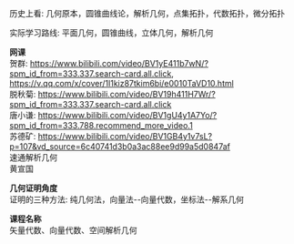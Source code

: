 历史上看: 几何原本，圆锥曲线论，解析几何，点集拓扑，代数拓扑，微分拓扑  
  
实际学习路线: 平面几何，圆锥曲线，立体几何，解析几何  
  
**网课**  
贺群: https://www.bilibili.com/video/BV1yE411b7wN/?spm_id_from=333.337.search-card.all.click, https://v.qq.com/x/cover/1l1kiz87tkim6bi/e0010TaVD10.html  
脱秋菊: https://www.bilibili.com/video/BV19h411H7Wr/?spm_id_from=333.337.search-card.all.click  
唐小谦: https://www.bilibili.com/video/BV1gU4y1A7Yo/?spm_id_from=333.788.recommend_more_video.1  
苏德矿: https://www.bilibili.com/video/BV1GB4y1v7sL?p=107&vd_source=6c40741d3b0a3ac88ee9d99a5d0847af  
速通解析几何  
黄宣国  
  
**几何证明角度**  
证明的三种方法: 纯几何法，向量法--向量代数，坐标法--解系几何  
  
**课程名称**  
矢量代数、向量代数、空间解析几何  
